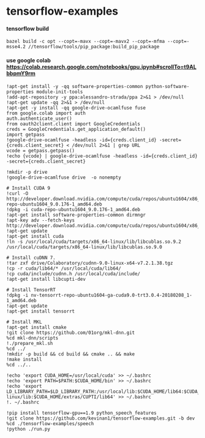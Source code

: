 # tensorflow-examples

#### tensorflow build

    bazel build -c opt --copt=-mavx --copt=-mavx2 --copt=-mfma --copt=-msse4.2 //tensorflow/tools/pip_package:build_pip_package

#### use google colab <https://colab.research.google.com/notebooks/gpu.ipynb#scrollTo=t9ALbbpmY9rm>

    !apt-get install -y -qq software-properties-common python-software-properties module-init-tools
    !add-apt-repository -y ppa:alessandro-strada/ppa 2>&1 > /dev/null
    !apt-get update -qq 2>&1 > /dev/null
    !apt-get -y install -qq google-drive-ocamlfuse fuse
    from google.colab import auth
    auth.authenticate_user()
    from oauth2client.client import GoogleCredentials
    creds = GoogleCredentials.get_application_default()
    import getpass
    !google-drive-ocamlfuse -headless -id={creds.client_id} -secret={creds.client_secret} < /dev/null 2>&1 | grep URL
    vcode = getpass.getpass()
    !echo {vcode} | google-drive-ocamlfuse -headless -id={creds.client_id} -secret={creds.client_secret}
    
    !mkdir -p drive
    !google-drive-ocamlfuse drive  -o nonempty
    
    # Install CUDA 9
    !curl -O http://developer.download.nvidia.com/compute/cuda/repos/ubuntu1604/x86_64/cuda-repo-ubuntu1604_9.0.176-1_amd64.deb
    !dpkg -i cuda-repo-ubuntu1604_9.0.176-1_amd64.deb
    !apt-get install software-properties-common dirmngr
    !apt-key adv --fetch-keys http://developer.download.nvidia.com/compute/cuda/repos/ubuntu1604/x86_64/7fa2af80.pub
    !apt-get update
    !apt-get install cuda
    !ln -s /usr/local/cuda/targets/x86_64-linux/lib/libcublas.so.9.2 /usr/local/cuda/targets/x86_64-linux/lib/libcublas.so.9.0
    
    # Install cuDNN 7.
    !tar zxf drive/Colaboratory/cudnn-9.0-linux-x64-v7.2.1.38.tgz
    !cp -r cuda/lib64/* /usr/local/cuda/lib64/
    !cp cuda/include/cudnn.h /usr/local/cuda/include/
    !apt-get install libcupti-dev
    
    # Install TensorRT
    !dpkg -i nv-tensorrt-repo-ubuntu1604-ga-cuda9.0-trt3.0.4-20180208_1-1_amd64.deb
    !apt-get update
    !apt-get install tensorrt
    
    # Install MKL
    !apt-get install cmake
    !git clone https://github.com/01org/mkl-dnn.git
    %cd mkl-dnn/scripts
    !./prepare_mkl.sh
    %cd ../
    !mkdir -p build && cd build && cmake .. && make
    !make install
    %cd ../..
    
    !echo 'export CUDA_HOME=/usr/local/cuda' >> ~/.bashrc
    !echo 'export PATH=$PATH:$CUDA_HOME/bin' >> ~/.bashrc
    !echo 'export LD_LIBRARY_PATH=$LD_LIBRARY_PATH:/usr/local/lib:$CUDA_HOME/lib64:$CUDA_HOME/targets/x86_64-linux/lib:$CUDA_HOME/extras/CUPTI/lib64' >> ~/.bashrc
    !. ~/.bashrc
    
    !pip install tensorflow-gpu==1.9 python_speech_features
    !git clone https://github.com/kevinan1/tensorflow-examples.git -b dev
    %cd ./tensorflow-examples/speech
    !python ./run.py
